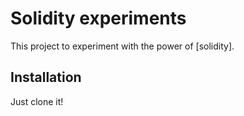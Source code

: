 # Solidity experiments

This project to experiment with the power of [solidity].

## Installation
Just clone it!